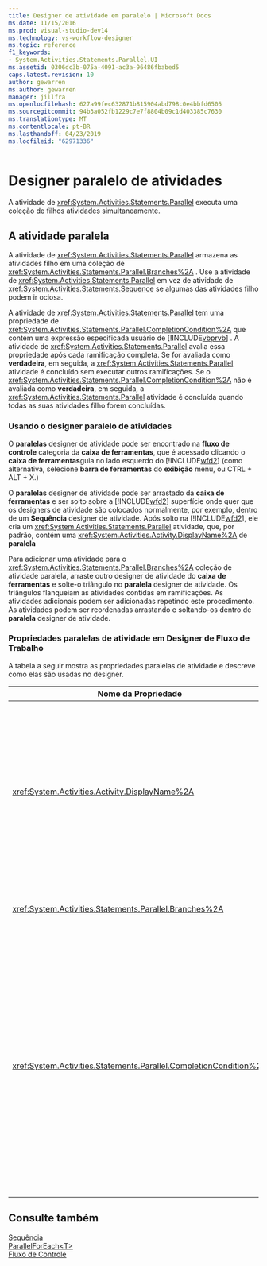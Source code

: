 ```yaml
---
title: Designer de atividade em paralelo | Microsoft Docs
ms.date: 11/15/2016
ms.prod: visual-studio-dev14
ms.technology: vs-workflow-designer
ms.topic: reference
f1_keywords:
- System.Activities.Statements.Parallel.UI
ms.assetid: 0306dc3b-075a-4091-ac3a-96486fbabed5
caps.latest.revision: 10
author: gewarren
ms.author: gewarren
manager: jillfra
ms.openlocfilehash: 627a99fec632871b815904abd798c0e4bbfd6505
ms.sourcegitcommit: 94b3a052fb1229c7e7f8804b09c1d403385c7630
ms.translationtype: MT
ms.contentlocale: pt-BR
ms.lasthandoff: 04/23/2019
ms.locfileid: "62971336"
---
```

# <a name="parallel-activity-designer"></a>Designer paralelo de atividades
A atividade de <xref:System.Activities.Statements.Parallel> executa uma coleção de filhos atividades simultaneamente.  
  
## <a name="the-parallel-activity"></a>A atividade paralela  
 A atividade de <xref:System.Activities.Statements.Parallel> armazena as atividades filho em uma coleção de <xref:System.Activities.Statements.Parallel.Branches%2A> . Use a atividade de <xref:System.Activities.Statements.Parallel> em vez de atividade de <xref:System.Activities.Statements.Sequence> se algumas das atividades filho podem ir ociosa.  
  
 A atividade de <xref:System.Activities.Statements.Parallel> tem uma propriedade de <xref:System.Activities.Statements.Parallel.CompletionCondition%2A> que contém uma expressão especificada usuário de [!INCLUDE[vbprvb](../includes/vbprvb-md.md)] . A atividade de <xref:System.Activities.Statements.Parallel> avalia essa propriedade após cada ramificação completa. Se for avaliada como **verdadeira**, em seguida, a <xref:System.Activities.Statements.Parallel> atividade é concluído sem executar outros ramificações. Se o <xref:System.Activities.Statements.Parallel.CompletionCondition%2A> não é avaliada como **verdadeira**, em seguida, a <xref:System.Activities.Statements.Parallel> atividade é concluída quando todas as suas atividades filho forem concluídas.  
  
### <a name="using-the-parallel-activity-designer"></a>Usando o designer paralelo de atividades  
 O **paralelas** designer de atividade pode ser encontrado na **fluxo de controle** categoria da **caixa de ferramentas**, que é acessado clicando o **caixa de ferramentas**guia no lado esquerdo do [!INCLUDE[wfd2](../includes/wfd2-md.md)] (como alternativa, selecione **barra de ferramentas** do **exibição** menu, ou CTRL + ALT + X.)  
  
 O **paralelas** designer de atividade pode ser arrastado da **caixa de ferramentas** e ser solto sobre a [!INCLUDE[wfd2](../includes/wfd2-md.md)] superfície onde quer que os designers de atividade são colocados normalmente, por exemplo, dentro de um **Sequência** designer de atividade. Após solto na [!INCLUDE[wfd2](../includes/wfd2-md.md)], ele cria um <xref:System.Activities.Statements.Parallel> atividade, que, por padrão, contém uma <xref:System.Activities.Activity.DisplayName%2A> de **paralela**  
  
 Para adicionar uma atividade para o <xref:System.Activities.Statements.Parallel.Branches%2A> coleção de atividade paralela, arraste outro designer de atividade do **caixa de ferramentas** e solte-o triângulo no **paralela** designer de atividade. Os triângulos flanqueiam as atividades contidas em ramificações. As atividades adicionais podem ser adicionadas repetindo este procedimento. As atividades podem ser reordenadas arrastando e soltando-os dentro de **paralela** designer de atividade.  
  
### <a name="parallel-activity-properties-in-the-workflow-designer"></a>Propriedades paralelas de atividade em Designer de Fluxo de Trabalho  
 A tabela a seguir mostra as propriedades paralelas de atividade e descreve como elas são usadas no designer.  
  
|Nome da Propriedade|Necessária|Uso|  
|-------------------|--------------|-----------|  
|<xref:System.Activities.Activity.DisplayName%2A>|False|Especifica o nome amigável para exibição do designer de atividade no cabeçalho. O valor padrão é **paralela**. O valor pode ser editado no, opcionalmente, o **propriedades** grade ou diretamente no cabeçalho do designer de atividade.|  
|<xref:System.Activities.Statements.Parallel.Branches%2A>|verdadeiro|Contém a coleção de atividades filhos sejam executadas.|  
|<xref:System.Activities.Statements.Parallel.CompletionCondition%2A>|False|Avaliado após uma ramificação completa. Se for avaliada como **verdadeira**, então o agendada ramificações é cancelado. Se essa propriedade não está definida ou é avaliada como **falsos**, a atividade é concluída quando todas as suas atividades filho forem concluídas. O valor padrão é **nulo**.|  
  
## <a name="see-also"></a>Consulte também  
 [Sequência](../workflow-designer/sequence-activity-designer.md)   
 [ParallelForEach\<T>](../workflow-designer/parallelforeach-t-activity-designer.md)   
 [Fluxo de Controle](../workflow-designer/control-flow-activity-designers.md)
